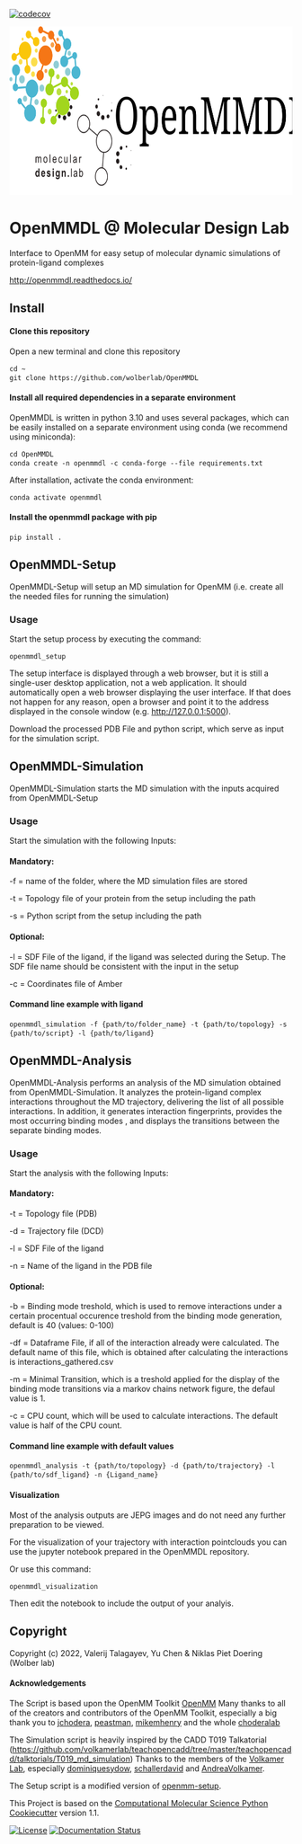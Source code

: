 [![codecov](https://codecov.io/gh/talagayev/OpenMMDL/graph/badge.svg?token=950HZ93CKS)](https://codecov.io/gh/talagayev/OpenMMDL)

<img src="https://github.com/talagayev/OpenMMDL/blob/main/openmmdl/openmmdl_setup/static/OpenMMDL_Logo_new.svg" height="300">


# OpenMMDL @ Molecular Design Lab

Interface to OpenMM for easy setup of molecular dynamic simulations of
protein-ligand complexes

http://openmmdl.readthedocs.io/

## Install

#### Clone this repository

Open a new terminal and clone this repository

    cd ~
    git clone https://github.com/wolberlab/OpenMMDL

#### Install all required dependencies in a separate environment

OpenMMDL is written in python 3.10 and uses several packages, which can
be easily installed on a separate environment using conda (we recommend
using miniconda):

    cd OpenMMDL
    conda create -n openmmdl -c conda-forge --file requirements.txt

After installation, activate the conda environment:

    conda activate openmmdl

#### Install the openmmdl package with pip

    pip install .

## OpenMMDL-Setup

OpenMMDL-Setup will setup an MD simulation for OpenMM (i.e. create all
the needed files for running the simulation)

### Usage

Start the setup process by executing the command:

    openmmdl_setup

The setup interface is displayed through a web browser, but it is still
a single-user desktop application, not a web application. It should
automatically open a web browser displaying the user interface. If that does not happen for any reason, open a browser and point it to
the address displayed in the console window (e.g. http://127.0.0.1:5000).

Download the processed PDB File and python script, which serve as input
for the simulation script.

## OpenMMDL-Simulation

OpenMMDL-Simulation starts the MD simulation with the inputs acquired
from OpenMMDL-Setup

### Usage

Start the simulation with the following Inputs:

#### Mandatory:
-f = name of the folder, where the MD simulation files are stored

-t = Topology file of your protein from the setup including the path

-s = Python script from the setup including the path

#### Optional:
-l = SDF File of the ligand, if the ligand was selected during the
Setup. The SDF file name should be consistent with the input in the setup

-c = Coordinates file of Amber


#### Command line example with ligand

    openmmdl_simulation -f {path/to/folder_name} -t {path/to/topology} -s {path/to/script} -l {path/to/ligand}

## OpenMMDL-Analysis

OpenMMDL-Analysis performs an analysis of the MD simulation obtained from OpenMMDL-Simulation.
It analyzes the protein-ligand complex interactions throughout the MD trajectory, delivering the list of
all possible interactions. In addition, it generates interaction fingerprints, provides the most occurring binding modes
, and displays the transitions between the separate binding modes.

### Usage

Start the analysis with the following Inputs:

#### Mandatory:
-t = Topology file (PDB)

-d = Trajectory file (DCD)

-l = SDF File of the ligand

-n = Name of the ligand in the PDB file

#### Optional:
-b = Binding mode treshold, which is used to remove interactions under a certain procentual occurence treshold from the binding mode generation, default is 40 (values: 0-100)

-df = Dataframe File, if all of the interaction already were calculated. The default name of this file, which is obtained after calculating the interactions is interactions_gathered.csv

-m = Minimal Transition, which is a treshold applied for the display of the binding mode transitions via a markov chains network figure, the defaul value is 1.

-c = CPU count, which will be used to calculate interactions. The default value is half of the CPU count.

#### Command line example with default values

    openmmdl_analysis -t {path/to/topology} -d {path/to/trajectory} -l {path/to/sdf_ligand} -n {Ligand_name}


#### Visualization
Most of the analysis outputs are JEPG images and do not need any further preparation to be viewed.

For the visualization of your trajectory with interaction pointclouds you can use the jupyter notebook prepared in the OpenMMDL repository.

Or use this command:
```
openmmdl_visualization
```
Then edit the notebook to include the output of your analyis.
## Copyright
Copyright (c) 2022, Valerij Talagayev, Yu Chen & Niklas Piet Doering (Wolber lab)

#### Acknowledgements

The Script is based upon the OpenMM Toolkit [OpenMM](https://github.com/openmm)
Many thanks to all of the creators and contributors of the OpenMM Toolkit, especially a big thank you to [jchodera](https://github.com/jchodera), [peastman](https://github.com/peastman), [mikemhenry](https://github.com/mikemhenry) and the whole [choderalab](https://github.com/choderalab) 

The Simulation script is heavily inspired by the CADD T019 Talkatorial
(https://github.com/volkamerlab/teachopencadd/tree/master/teachopencadd/talktorials/T019_md_simulation)
Thanks to the members of the [Volkamer Lab](https://volkamerlab.org/),
especially [dominiquesydow](https://github.com/dominiquesydow/), [schallerdavid](https://github.com/schallerdavid) and [AndreaVolkamer](https://github.com/andreavolkamer).

The Setup script is a modified version of [openmm-setup](https://github.com/openmm/openmm-setup).
 
This Project is based on the 
[Computational Molecular Science Python Cookiecutter](https://github.com/molssi/cookiecutter-cms) version 1.1.


[![License](https://img.shields.io/badge/License-MIT-blue.svg)](https://opensource.org/licenses/MIT)
[![Documentation Status](https://readthedocs.org/projects/openmmdl/badge/?version=latest)](https://openmmdl.readthedocs.io/en/latest/?badge=latest)
